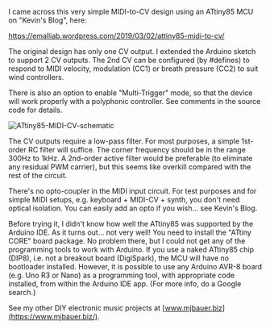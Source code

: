 I came across this very simple MIDI-to-CV design using an ATtiny85 MCU on "Kevin's Blog", here:

https://emalliab.wordpress.com/2019/03/02/attiny85-midi-to-cv/

The original design has only one CV output. I extended the Arduino sketch to support 2 CV outputs. 
The 2nd CV can be configured (by #defines) to respond to MIDI velocity, modulation (CC1) or breath pressure (CC2) to suit wind controllers.

There is also an option to enable "Multi-Trigger" mode, so that the device will work properly with a polyphonic controller.
See comments in the source code for details.

![ATtiny85-MIDI-CV-schematic](https://github.com/user-attachments/assets/016d90ca-7801-4b64-b908-47c0f566a005)

The CV outputs require a low-pass filter. For most purposes, a simple 1st-order RC filter will suffice. The corner frequency
should be in the range 300Hz to 1kHz. A 2nd-order active filter would be preferable (to eliminate any residual PWM carrier), 
but this seems like overkill compared with the rest of the circuit.

There's no opto-coupler in the MIDI input circuit. For test purposes and for simple MIDI setups, e.g. keyboard + MIDI-CV + synth, 
you don't need optical isolation. You can easily add an opto if you wish... see Kevin's Blog.

Before trying it, I didn't know how well the ATtiny85 was supported by the Arduino IDE. As it turns out... not very well! 
You need to install the "ATtiny CORE" board package. No problem there, but I could not get any of the programming tools to work with Arduino.
If you use a naked ATtiny85 chip (DIP8), i.e. not a breakout board (DigiSpark), the MCU will have no bootloader installed.
However, it is possible to use any Arduino AVR-8 board (e.g. Uno R3 or Nano) as a programming tool, with appropriate code installed,
from within the Arduino IDE app. (For more info, do a Google search.)

See my other DIY electronic music projects at [www.mjbauer.biz](https://www.mjbauer.biz/).
